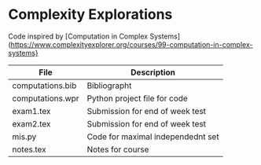 # Complexity Explorations

Code inspired by [Computation in Complex Systems](https://www.complexityexplorer.org/courses/99-computation-in-complex-systems}

| File|Description|
|---------------------------|---------------------------------------------------------------------------|
|computations.bib|Bibliographt|
|computations.wpr|Python project file for code|
|exam1.tex|Submission for end of week test|
|exam2.tex|Submission for end of week test|
|mis.py|Code for maximal independednt set|
|notes.tex|Notes for course|




